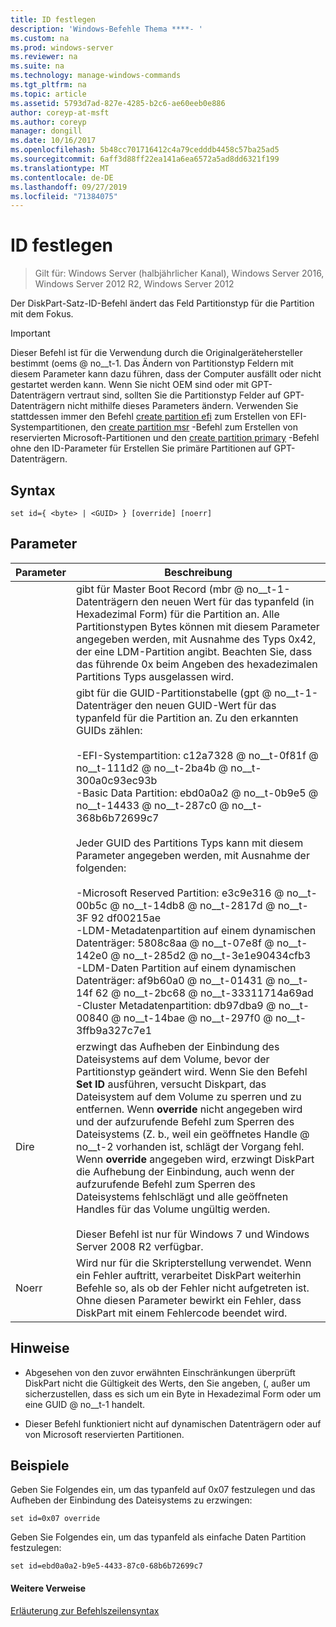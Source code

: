 ```yaml
---
title: ID festlegen
description: 'Windows-Befehle Thema ****- '
ms.custom: na
ms.prod: windows-server
ms.reviewer: na
ms.suite: na
ms.technology: manage-windows-commands
ms.tgt_pltfrm: na
ms.topic: article
ms.assetid: 5793d7ad-827e-4285-b2c6-ae60eeb0e886
author: coreyp-at-msft
ms.author: coreyp
manager: dongill
ms.date: 10/16/2017
ms.openlocfilehash: 5b48cc701716412c4a79cedddb4458c57ba25ad5
ms.sourcegitcommit: 6aff3d88ff22ea141a6ea6572a5ad8dd6321f199
ms.translationtype: MT
ms.contentlocale: de-DE
ms.lasthandoff: 09/27/2019
ms.locfileid: "71384075"
---
```

# <a name="set-id"></a>ID festlegen

>Gilt für: Windows Server (halbjährlicher Kanal), Windows Server 2016, Windows Server 2012 R2, Windows Server 2012

Der DiskPart-Satz-ID-Befehl ändert das Feld Partitionstyp für die Partition mit dem Fokus.  
  
> [!IMPORTANT]  
> Dieser Befehl ist für die Verwendung durch die Originalgerätehersteller bestimmt \(oems @ no__t-1. Das Ändern von Partitionstyp Feldern mit diesem Parameter kann dazu führen, dass der Computer ausfällt oder nicht gestartet werden kann. Wenn Sie nicht OEM sind oder mit GPT-Datenträgern vertraut sind, sollten Sie die Partitionstyp Felder auf GPT-Datenträgern nicht mithilfe dieses Parameters ändern. Verwenden Sie stattdessen immer den Befehl [create partition efi](create-partition-efi.md) zum Erstellen von EFI-Systempartitionen, den [create partition msr](create-partition-msr.md) -Befehl zum Erstellen von reservierten Microsoft-Partitionen und den [create partition primary](create-partition-primary.md) -Befehl ohne den ID-Parameter für Erstellen Sie primäre Partitionen auf GPT-Datenträgern.  
  
  
  
## <a name="syntax"></a>Syntax  
  
```  
set id={ <byte> | <GUID> } [override] [noerr]  
```  
  
## <a name="parameters"></a>Parameter  
  
| Parameter |                                                                                                                                                                                                                                                                                                                                                                   Beschreibung                                                                                                                                                                                                                                                                                                                                                                   |
|-----------|-------------------------------------------------------------------------------------------------------------------------------------------------------------------------------------------------------------------------------------------------------------------------------------------------------------------------------------------------------------------------------------------------------------------------------------------------------------------------------------------------------------------------------------------------------------------------------------------------------------------------------------------------------------------------------------------------------------------------------------------------|
|  <byte>   |                                                                                                                                                                                                       gibt für Master Boot Record \(mbr @ no__t-1-Datenträgern den neuen Wert für das typanfeld (in Hexadezimal Form) für die Partition an. Alle Partitionstypen Bytes können mit diesem Parameter angegeben werden, mit Ausnahme des Typs 0x42, der eine LDM-Partition angibt. Beachten Sie, dass das führende 0x beim Angeben des hexadezimalen Partitions Typs ausgelassen wird.                                                                                                                                                                                                       |
|  <GUID>   | gibt für die GUID-Partitionstabelle \(gpt @ no__t-1-Datenträger den neuen GUID-Wert für das typanfeld für die Partition an. Zu den erkannten GUIDs zählen:<br /><br />-EFI-Systempartition: c12a7328 @ no__t-0f81f @ no__t-111d2 @ no__t-2ba4b @ no__t-300a0c93ec93b<br />-Basic Data Partition: ebd0a0a2 @ no__t-0b9e5 @ no__t-14433 @ no__t-287c0 @ no__t-368b6b72699c7<br /><br />Jeder GUID des Partitions Typs kann mit diesem Parameter angegeben werden, mit Ausnahme der folgenden:<br /><br />-Microsoft Reserved Partition: e3c9e316 @ no__t-00b5c @ no__t-14db8 @ no__t-2817d @ no__t-3F 92 df00215ae<br />-LDM-Metadatenpartition auf einem dynamischen Datenträger: 5808c8aa @ no__t-07e8f @ no__t-142e0 @ no__t-285d2 @ no__t-3e1e90434cfb3<br />-LDM-Daten Partition auf einem dynamischen Datenträger: af9b60a0 @ no__t-01431 @ no__t-14f 62 @ no__t-2bc68 @ no__t-33311714a69ad<br />-Cluster Metadatenpartition: db97dba9 @ no__t-00840 @ no__t-14bae @ no__t-297f0 @ no__t-3ffb9a327c7e1 |
| Dire  |                                                                erzwingt das Aufheben der Einbindung des Dateisystems auf dem Volume, bevor der Partitionstyp geändert wird. Wenn Sie den Befehl **Set ID** ausführen, versucht Diskpart, das Dateisystem auf dem Volume zu sperren und zu entfernen. Wenn **override** nicht angegeben wird und der aufzurufende Befehl zum Sperren des Dateisystems \(Z. b., weil ein geöffnetes Handle @ no__t-2 vorhanden ist, schlägt der Vorgang fehl. Wenn **override** angegeben wird, erzwingt DiskPart die Aufhebung der Einbindung, auch wenn der aufzurufende Befehl zum Sperren des Dateisystems fehlschlägt und alle geöffneten Handles für das Volume ungültig werden.<br /><br />Dieser Befehl ist nur für Windows 7 und Windows Server 2008 R2 verfügbar.                                                                 |
|   Noerr   |                                                                                                                                                                                                                                                                    Wird nur für die Skripterstellung verwendet. Wenn ein Fehler auftritt, verarbeitet DiskPart weiterhin Befehle so, als ob der Fehler nicht aufgetreten ist. Ohne diesen Parameter bewirkt ein Fehler, dass DiskPart mit einem Fehlercode beendet wird.                                                                                                                                                                                                                                                                    |
  
## <a name="remarks"></a>Hinweise  
  
-   Abgesehen von den zuvor erwähnten Einschränkungen überprüft DiskPart nicht die Gültigkeit des Werts, den Sie angeben, \(, außer um sicherzustellen, dass es sich um ein Byte in Hexadezimal Form oder um eine GUID @ no__t-1 handelt.  
  
-   Dieser Befehl funktioniert nicht auf dynamischen Datenträgern oder auf von Microsoft reservierten Partitionen.  
  
## <a name="BKMK_examples"></a>Beispiele  
Geben Sie Folgendes ein, um das typanfeld auf 0x07 festzulegen und das Aufheben der Einbindung des Dateisystems zu erzwingen:  
  
```  
set id=0x07 override  
```  
  
Geben Sie Folgendes ein, um das typanfeld als einfache Daten Partition festzulegen:  
  
```  
set id=ebd0a0a2-b9e5-4433-87c0-68b6b72699c7  
```  
  
#### <a name="additional-references"></a>Weitere Verweise  
[Erläuterung zur Befehlszeilensyntax](command-line-syntax-key.md)  
  

  

